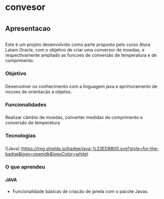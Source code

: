 # convesor <h1>

## Apresentacao <h2>

Este é um projeto desenvolvido como parte proposto pelo curso Alura Latam Oracle, com o objetivo de criar uma conversor de moedas, e respectivamente ampliado as funcoes de conversão de temperatura e de comprimento.

### Objetivo <h3>

Desenvolver os conhecimento com a linguagem java e aprimoramento de nocoes de orientacão a objetos.

### Funcionalidades <h3>

Realizar câmbio de moedas, converter medidas de comprimento e conversão de temperatura

### Tecnologias <h3>

![Java]
(https://img.shields.io/badge/java-%23ED8B00.svg?style=for-the-badge&logo=openjdk&logoColor=white)

### O que aprendeu <h3>

#### JAVA <h4>

* Funcionalidade básicas de criacão de janela com o pacote Javax.
